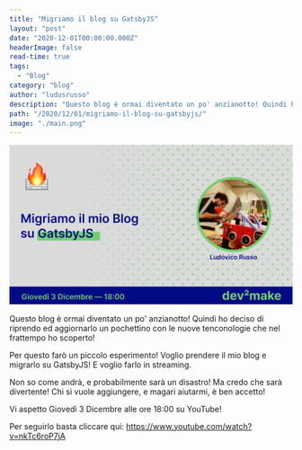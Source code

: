 ```yaml
---
title: "Migriamo il blog su GatsbyJS"
layout: "post"
date: "2020-12-01T00:00:00.000Z"
headerImage: false
read-time: true
tags:
  - "Blog"
category: "blog"
author: "ludusrusso"
description: "Questo blog è ormai diventato un po' anzianotto! Quindi ho deciso di riprendo ed aggiornarlo un pochettino con le nuove tenconologie che nel frattempo ho scoperto!"
path: "/2020/12/01/migriamo-il-blog-su-gatsbyjs/"
image: "./main.png"
---
```


[![image](./main.png)](https://www.youtube.com/watch?v=nkTc6roP7jA)

Questo blog è ormai diventato un po' anzianotto!
Quindi ho deciso di riprendo ed aggiornarlo un pochettino con le nuove tenconologie che nel frattempo ho scoperto!

Per questo farò un piccolo esperimento!
Voglio prendere il mio blog e migrarlo su GatsbyJS! E voglio farlo in streaming.

Non so come andrà, e probabilmente sarà un disastro! Ma credo che sarà divertente! Chi si vuole aggiungere, e magari aiutarmi, è ben accetto!

Vi aspetto Giovedì 3 Dicembre alle ore 18:00 su YouTube!

Per seguirlo basta cliccare qui: https://www.youtube.com/watch?v=nkTc6roP7jA
